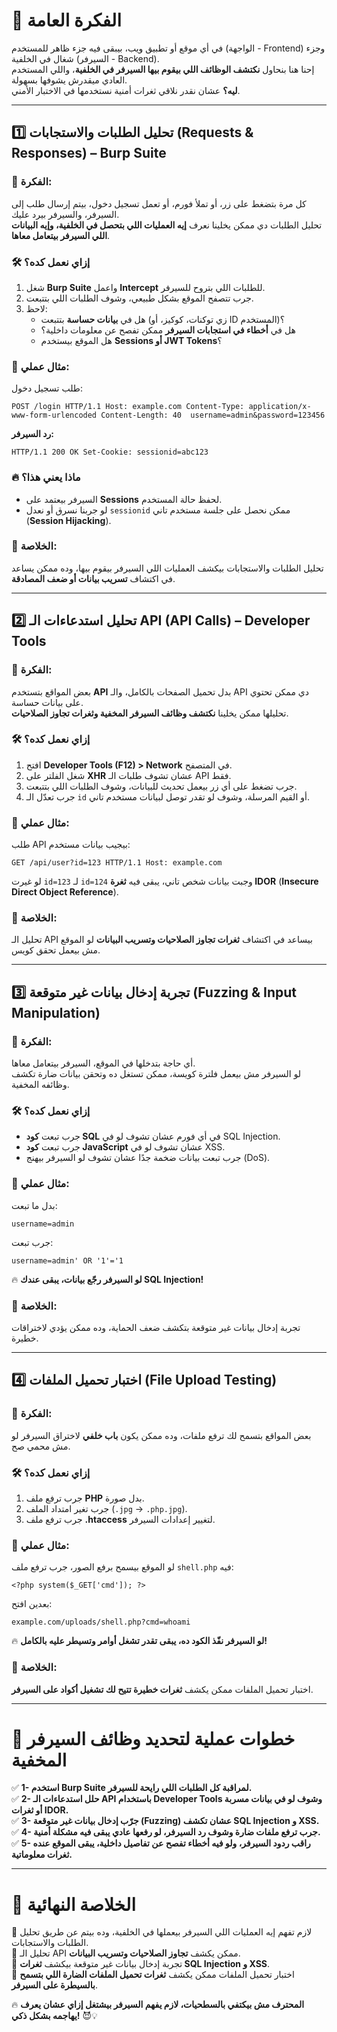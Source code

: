 # **🎯 الفكرة العامة**

في أي موقع أو تطبيق ويب، بيبقى فيه جزء ظاهر للمستخدم (الواجهة - Frontend) وجزء شغال في الخلفية (السيرفر - Backend).  
إحنا هنا بنحاول **نكتشف الوظائف اللي بيقوم بيها السيرفر في الخلفية**، واللي المستخدم العادي ميقدرش يشوفها بسهولة.  
**ليه؟** عشان نقدر نلاقي ثغرات أمنية نستخدمها في الاختبار الأمني.

---

## **1️⃣ تحليل الطلبات والاستجابات (Requests & Responses) – Burp Suite**

### **📌 الفكرة:**  
كل مرة بتضغط على زر، أو تملأ فورم، أو تعمل تسجيل دخول، بيتم إرسال طلب إلى السيرفر، والسيرفر بيرد عليك.  
تحليل الطلبات دي ممكن يخلينا نعرف **إيه العمليات اللي بتحصل في الخلفية، وإيه البيانات اللي السيرفر بيتعامل معاها**.

### **🛠️ إزاي نعمل كده؟**

1. شغل **Burp Suite** واعمل **Intercept** للطلبات اللي بتروح للسيرفر.
2. جرب تتصفح الموقع بشكل طبيعي، وشوف الطلبات اللي بتتبعت.
3. لاحظ:
    - هل في **بيانات حساسة** بتتبعت (زي توكنات، كوكيز، أو ID المستخدم)؟
    - هل في **أخطاء في استجابات السيرفر** ممكن تفصح عن معلومات داخلية؟
    - هل الموقع بيستخدم **Sessions أو JWT Tokens**؟

### 📌 **مثال عملي:**  
طلب تسجيل دخول:


`POST /login HTTP/1.1 Host: example.com Content-Type: application/x-www-form-urlencoded Content-Length: 40  username=admin&password=123456`

**رد السيرفر:**


`HTTP/1.1 200 OK Set-Cookie: sessionid=abc123`

### 🔥 **ماذا يعني هذا؟**

- السيرفر بيعتمد على **Sessions** لحفظ حالة المستخدم.
- لو جربنا نسرق أو نعدل `sessionid` ممكن نحصل على جلسة مستخدم تاني (**Session Hijacking**).

### **🔎 الخلاصة:**  
تحليل الطلبات والاستجابات بيكشف العمليات اللي السيرفر بيقوم بيها، وده ممكن يساعد في اكتشاف **تسريب بيانات أو ضعف المصادقة**.

---

## **2️⃣ تحليل استدعاءات الـ API (API Calls) – Developer Tools**

### **📌 الفكرة:**  
بعض المواقع بتستخدم **API** بدل تحميل الصفحات بالكامل، والـ API دي ممكن تحتوي على بيانات حساسة.  
تحليلها ممكن يخلينا **نكتشف وظائف السيرفر المخفية وثغرات تجاوز الصلاحيات**.

### **🛠️ إزاي نعمل كده؟**

1. افتح **Developer Tools (F12) > Network** في المتصفح.
2. شغل الفلتر على **XHR** عشان تشوف طلبات الـ API فقط.
3. جرب تضغط على أي زر بيعمل تحديث للبيانات، وشوف الطلبات اللي بتتبعت.
4. جرب تعدّل الـ `id` أو القيم المرسلة، وشوف لو تقدر توصل لبيانات مستخدم تاني.

### 📌 **مثال عملي:**  
طلب API بيجيب بيانات مستخدم:

`GET /api/user?id=123 HTTP/1.1 Host: example.com`

لو غيرت `id=123` لـ `id=124` وجبت بيانات شخص تاني، يبقى فيه **ثغرة IDOR** (**Insecure Direct Object Reference**).

### **🔎 الخلاصة:**  
تحليل الـ API بيساعد في اكتشاف **ثغرات تجاوز الصلاحيات وتسريب البيانات** لو الموقع مش بيعمل تحقق كويس.

---

## **3️⃣ تجربة إدخال بيانات غير متوقعة (Fuzzing & Input Manipulation)**

### **📌 الفكرة:**  
أي حاجة بتدخلها في الموقع، السيرفر بيتعامل معاها.  
لو السيرفر مش بيعمل فلترة كويسة، ممكن تستغل ده وتحقن بيانات ضارة تكشف وظائفه المخفية.

### **🛠️ إزاي نعمل كده؟**

- جرب تبعت **كود SQL** في أي فورم عشان تشوف لو في SQL Injection.
- جرب تبعت **كود JavaScript** عشان تشوف لو في XSS.
- جرب تبعت بيانات ضخمة جدًا عشان تشوف لو السيرفر بيهنج (DoS).

### 📌 **مثال عملي:**  
بدل ما تبعت:

`username=admin`

جرب تبعت:

`username=admin' OR '1'='1`

🔥 **لو السيرفر رجّع بيانات، يبقى عندك SQL Injection!**

### **🔎 الخلاصة:**  
تجربة إدخال بيانات غير متوقعة بتكشف ضعف الحماية، وده ممكن يؤدي لاختراقات خطيرة.

---

## **4️⃣ اختبار تحميل الملفات (File Upload Testing)**

### **📌 الفكرة:**  
بعض المواقع بتسمح لك ترفع ملفات، وده ممكن يكون **باب خلفي** لاختراق السيرفر لو مش محمي صح.

### **🛠️ إزاي نعمل كده؟**

1. جرب ترفع ملف **PHP** بدل صورة.
2. جرب تغير امتداد الملف (`.jpg` → `.php.jpg`).
3. جرب ترفع ملف **.htaccess** لتغيير إعدادات السيرفر.

### 📌 **مثال عملي:**  
لو الموقع بيسمح برفع الصور، جرب ترفع ملف `shell.php` فيه:


`<?php system($_GET['cmd']); ?>`

بعدين افتح:


`example.com/uploads/shell.php?cmd=whoami`

🔥 **لو السيرفر نفّذ الكود ده، يبقى تقدر تشغل أوامر وتسيطر عليه بالكامل!**

### **🔎 الخلاصة:**  
اختبار تحميل الملفات ممكن يكشف **ثغرات خطيرة تتيح لك تشغيل أكواد على السيرفر**.

---

# **🚀 خطوات عملية لتحديد وظائف السيرفر المخفية**

✅ **1- استخدم Burp Suite لمراقبة كل الطلبات اللي رايحة للسيرفر.**  
✅ **2- حلل استدعاءات الـ API باستخدام Developer Tools وشوف لو في بيانات مسربة أو ثغرات IDOR.**  
✅ **3- جرّب إدخال بيانات غير متوقعة (Fuzzing) عشان تكشف SQL Injection و XSS.**  
✅ **4- جرب ترفع ملفات ضارة وشوف رد السيرفر، لو رفعها عادي يبقى فيه مشكلة أمنية.**  
✅ **5- راقب ردود السيرفر، ولو فيه أخطاء تفصح عن تفاصيل داخلية، يبقى الموقع عنده ثغرات معلوماتية.**

---

# **🎯 الخلاصة النهائية**

🔹 لازم تفهم إيه العمليات اللي السيرفر بيعملها في الخلفية، وده بيتم عن طريق تحليل الطلبات والاستجابات.  
🔹 تحليل الـ API ممكن يكشف **تجاوز الصلاحيات وتسريب البيانات**.  
🔹 تجربة إدخال بيانات غير متوقعة بيكشف **ثغرات SQL Injection و XSS**.  
🔹 اختبار تحميل الملفات ممكن يكشف **ثغرات تحميل الملفات الضارة اللي بتسمح بالسيطرة على السيرفر**.

🔥 **المحترف مش بيكتفي بالسطحيات، لازم يفهم السيرفر بيشتغل إزاي عشان يعرف يهاجمه بشكل ذكي!** 😈💡